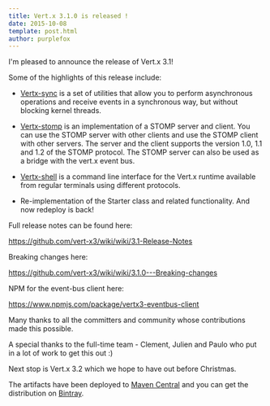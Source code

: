```yaml
---
title: Vert.x 3.1.0 is released !
date: 2015-10-08
template: post.html
author: purplefox
---
```


I'm pleased to announce the release of Vert.x 3.1!

Some of the highlights of this release include:

* [Vertx-sync](http://vertx.io/docs/vertx-sync/java/) is a set of utilities that allow you to perform asynchronous
operations and receive events in a synchronous way, but without blocking kernel threads.

* [Vertx-stomp](http://vertx.io/docs/vertx-stomp/java/) is an implementation of a STOMP server and client.
You can use the STOMP server with other clients and use the STOMP client with other servers.
The server and the client supports the version 1.0, 1.1 and 1.2 of the STOMP protocol.
The STOMP server can also be used as a bridge with the
vert.x event bus.

* [Vertx-shell](http://vertx.io/docs/vertx-shell/java/) is a command line interface for the Vert.x runtime available from
regular terminals using different protocols.

* Re-implementation of the Starter class and related functionality. And now redeploy is back!

Full release notes can be found here:

https://github.com/vert-x3/wiki/wiki/3.1-Release-Notes

Breaking changes here:

https://github.com/vert-x3/wiki/wiki/3.1.0---Breaking-changes

NPM for the event-bus client here:

https://www.npmjs.com/package/vertx3-eventbus-client

Many thanks to all the committers and community whose contributions made this possible.

A special thanks to the full-time team - Clement, Julien and Paulo who put in a lot of work to get this out :)

Next stop is Vert.x 3.2 which we hope to have out before Christmas.

The artifacts have been deployed to [Maven Central](http://search.maven.org/#search%7Cga%7C1%7Cg%3A%22io.vertx%22%20AND%20v%3A%223.1.0%22)
 and you can get the distribution on [Bintray](https://bintray.com/vertx/downloads/distribution/3.1.0/view).
